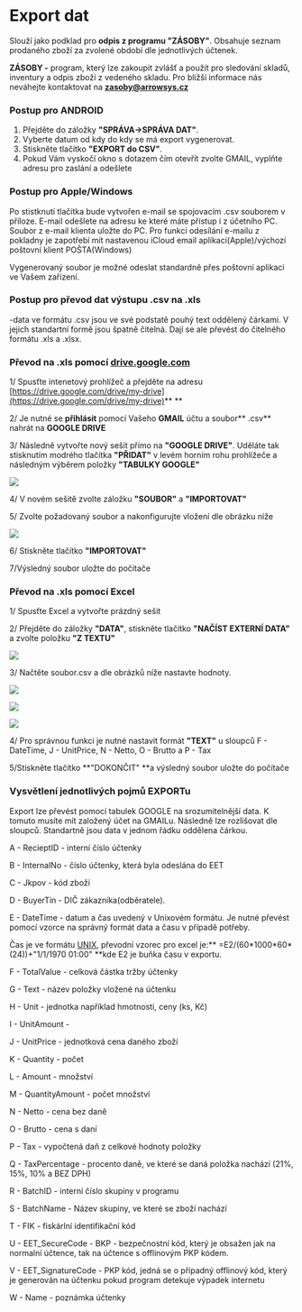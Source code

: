 # Export dat

Slouží jako podklad pro **odpis z programu "ZÁSOBY"**. Obsahuje seznam prodaného zboží za zvolené období dle jednotlivých účtenek.

**ZÁSOBY -** program, který lze zakoupit zvlášť a použít pro sledování skladů, inventury a odpis zboží z vedeného skladu. Pro bližší informace nás neváhejte kontaktovat na **zasoby@arrowsys.cz**

### Postup pro ANDROID

1. Přejděte do záložky **"SPRÁVA-&gt;SPRÁVA DAT"**.
2. Vyberte datum od kdy do kdy se má export vygenerovat.
3. Stiskněte tlačítko **"EXPORT do CSV"**.
4. Pokud Vám vyskočí okno s dotazem čím otevřít zvolte GMAIL, vyplňte adresu pro zaslání a odešlete

### Postup pro Apple/Windows

Po stistknutí tlačítka bude vytvořen e-mail se spojovacím .csv souborem v příloze. E-mail odešlete na adresu ke které máte přístup i z účetního PC. Soubor z e-mail klienta uložte do PC. Pro funkci odesílání e-mailu z pokladny je zapotřebí mít nastavenou iCloud email aplikaci\(Apple\)/výchozí poštovní klient POŠTA\(Windows\)

Vygenerovaný soubor je možné odeslat standardně přes poštovní aplikaci ve Vašem zařízení.

### Postup pro převod dat výstupu .csv na .xls

-data ve formátu .csv jsou ve své podstatě pouhý text oddělený čárkami. V jejich standartní formě jsou špatně čitelná. Dají se ale převést do čitelného formátu .xls a .xlsx.

### Převod na .xls pomocí [drive.google.com](https://drive.google.com/drive/my-drive)

1/ Spusťte intenetový prohlížeč a přejděte na adresu [https://drive.google.com/drive/my-drive](https://drive.google.com/drive/my-drive)** **

2/ Je nutné se **přihlásit** pomocí Vašeho **GMAIL** účtu a soubor** .csv** nahrát na **GOOGLE DRIVE**

3/ Následně vytvořte nový sešit přímo na **"GOOGLE DRIVE"**. Uděláte tak stisknutím modrého tlačítka **"PŘIDAT"** v levém horním rohu prohlížeče a následným výběrem položky **"TABULKY GOOGLE"**

![](/assets/exportgoogle1.jpg)

4/ V novém sešitě zvolte záložku **"SOUBOR"** a **"IMPORTOVAT"**

5/ Zvolte požadovaný soubor a nakonfigurujte vložení dle obrázku níže

![](/assets/exportgoogle2.JPG)

6/ Stiskněte tlačítko **"IMPORTOVAT"**

7/Výsledný soubor uložte do počítače

### Převod na .xls pomocí Excel

1/ Spusťte Excel a vytvořte prázdný sešit

2/ Přejděte do záložky **"DATA"**, stiskněte tlačítko **"NAČÍST EXTERNÍ DATA"** a zvolte položku **"Z TEXTU"**

![](/assets/Exportexcell1.jpg)

3/ Načtěte soubor.csv a dle obrázků níže nastavte hodnoty.

![](/assets/Exportexcell2.JPG)

![](/assets/Exportexcell3.JPG)

![](/assets/Exportexcell4.JPG)

4/ Pro správnou funkci je nutné nastavit formát **"TEXT"** u sloupců F - DateTime, J - UnitPrice, N - Netto, O - Brutto a P - Tax

5/Stiskněte tlačítko **"DOKONČIT"  **a výsledný soubor uložte do počítače

### Vysvětlení jednotlivých pojmů EXPORTu

Export lze převést pomocí tabulek GOOGLE na srozumitelnější data. K tomuto musíte mít založený účet na GMAILu. Následně lze rozlišovat dle sloupců. Standartně jsou data v jednom řádku oddělena čárkou.

A - RecieptID - interní číslo účtenky

B - InternalNo - číslo účtenky, která byla odeslána do EET

C - Jkpov - kód zboží

D - BuyerTin - DIČ zákazníka\(odběratele\).

E - DateTime - datum a čas uvedený v Unixovém formátu. Je nutné převést pomocí vzorce na správný formát data a času v případě potřeby.

Čas je ve formátu [UNIX](https://en.wikipedia.org/wiki/Unix_time), převodní vzorec pro excel je:** =E2/\(60\*1000\*60\*\(24\)\)+"1/1/1970 01:00" **kde E2 je buňka času v exportu.

F - TotalValue - celková částka tržby účtenky

G - Text - název položky vložené na účtenku

H - Unit - jednotka například hmotnosti, ceny \(ks, Kč\)

I - UnitAmount -

J - UnitPrice - jednotková cena daného zboží

K - Quantity - počet

L - Amount - množství

M - QuantityAmount - počet množství

N - Netto - cena bez daně

O - Brutto - cena s daní

P - Tax - vypočtená daň z celkové hodnoty položky

Q - TaxPercentage - procento daně, ve které se daná položka nachází \(21%, 15%, 10% a BEZ DPH\)

R - BatchID - interní číslo skupiny v programu

S - BatchName - Název skupiny, ve které se zboží nachází

T - FIK - fiskárlní identifikační kód

U - EET\_SecureCode - BKP - bezpečnostní kód, který je obsažen jak na normalní účtence, tak na účtence s offlinovým PKP kódem.

V - EET\_SignatureCode - PKP kód, jedná se o případný offlinový kód, který je generován na účtenku pokud program detekuje výpadek internetu

W - Name - poznámka účtenky


